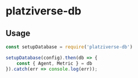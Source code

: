 # platziverse-db

## Usage

``` js
const setupDatabase = require('platziverse-db')

setupDatabase(config).then(db => {
    const { Agent, Metric } = db
}).catch(err => console.log(err));

```